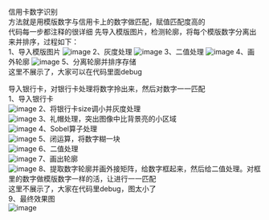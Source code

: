 信用卡数字识别    
方法就是用模版数字与信用卡上的数字做匹配，赋值匹配度高的    
代码每一步都注释的很详细
先导入模版图片，检测轮廓，将每个模版数字分离出来并排序，过程如下：    
1、导入模版图片
![image](https://github.com/user-attachments/assets/2383c3b5-48a4-46cd-8b6b-df98f7e2ff7c)
2、灰度处理
![image](https://github.com/user-attachments/assets/faadf852-7865-4476-9a06-a8207969e22b)
3、二值处理
![image](https://github.com/user-attachments/assets/f4e1a368-4b35-484f-8025-3bfb81ebf013)
4、画外轮廓
![image](https://github.com/user-attachments/assets/e0bb2744-2380-45b2-a41a-a8ea4337b034)
5、分离轮廓并排序存储    
这里不展示了，大家可以在代码里面debug    

导入银行卡，对银行卡处理将数字拎出来，然后对数字一一匹配    
1、导入银行卡    
![image](https://github.com/user-attachments/assets/c2df7408-afe0-4ffa-b1c7-1ac81ac6dd31)
2、将银行卡size调小并灰度处理    
![image](https://github.com/user-attachments/assets/59ca63f6-697e-40f4-b57b-61661fe9cb5a)
3、礼帽处理，突出图像中比背景亮的小区域    
![image](https://github.com/user-attachments/assets/a04ecc4b-210f-4bf5-992e-8fec7d42364c)
4、Sobel算子处理    
![image](https://github.com/user-attachments/assets/c4ffe5aa-b3e4-4174-8672-670ab097c7fb)
5、闭运算，将数字糊一块    
![image](https://github.com/user-attachments/assets/e86a5a52-c56f-4322-ae1d-b6af4394d20f)
6、二值处理    
![image](https://github.com/user-attachments/assets/be1f3ff2-05ab-4c6d-8358-ac0f7256d8ef)
7、画出轮廓    
![image](https://github.com/user-attachments/assets/05c3c0cb-b152-41d2-851b-17b26ae20d38)
8、提取数字轮廓并画外接矩阵，给数字框起来，然后给二值处理。对框里的数字做模版数字一样的活，让进行一一匹配    
这里不展示了，大家在代码里debug，图太小了    
9、最终效果图    
![image](https://github.com/user-attachments/assets/c3d9ac5d-a654-4065-861f-f75d138e3be6)    





